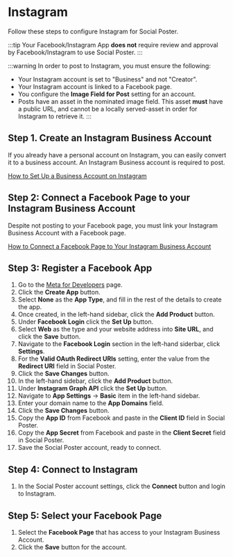 # Instagram
Follow these steps to configure Instagram for Social Poster.

:::tip
Your Facebook/Instagram App **does not** require review and approval by Facebook/Instagram to use Social Poster.
:::

:::warning
In order to post to Instagram, you must ensure the following:

- Your Instagram account is set to "Business" and not "Creator".
- Your Instagram account is linked to a Facebook page.
- You configure the **Image Field for Post** setting for an account.
- Posts have an asset in the nominated image field. This asset **must** have a public URL, and cannot be a locally served-asset in order for Instagram to retrieve it.
:::

## Step 1. Create an Instagram Business Account
If you already have a personal account on Instagram, you can easily convert it to a business account. An Instagram Business account is required to post.

[How to Set Up a Business Account on Instagram](https://help.instagram.com/502981923235522)

## Step 2: Connect a Facebook Page to your Instagram Business Account
Despite not posting to your Facebook page, you must link your Instagram Business Account with a Facebook page.

[How to Connect a Facebook Page to Your Instagram Business Account](https://help.instagram.com/399237934150902)

## Step 3: Register a Facebook App
1. Go to the <a href="https://developers.facebook.com/apps/" target="_blank">Meta for Developers</a> page.
1. Click the **Create App** button.
1. Select **None** as the **App Type**, and fill in the rest of the details to create the app.
1. Once created, in the left-hand sidebar, click the **Add Product** button.
1. Under **Facebook Login** click the **Set Up** button.
1. Select **Web** as the type and your website address into **Site URL**, and click the **Save** button.
1. Navigate to the **Facebook Login** section in the left-hand siderbar, click **Settings**.
1. For the **Valid OAuth Redirect URIs** setting, enter the value from the **Redirect URI** field in Social Poster.
1. Click the **Save Changes** button.
1. In the left-hand sidebar, click the **Add Product** button.
1. Under **Instagram Graph API** click the **Set Up** button.
1. Navigate to **App Settings** → **Basic** item in the left-hand sidebar.
1. Enter your domain name to the **App Domains** field.
1. Click the **Save Changes** button.
1. Copy the **App ID** from Facebook and paste in the **Client ID** field in Social Poster.
1. Copy the **App Secret** from Facebook and paste in the **Client Secret** field in Social Poster.
1. Save the Social Poster account, ready to connect.

## Step 4: Connect to Instagram
1. In the Social Poster account settings, click the **Connect** button and login to Instagram.

## Step 5: Select your Facebook Page
1. Select the **Facebook Page** that has access to your Instagram Business Account.
1. Click the **Save** button for the account.
